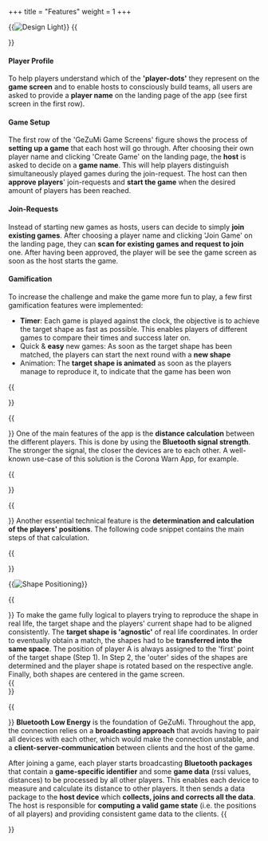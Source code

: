 +++
title = "Features"
weight = 1
+++

{{<image src="features.svg" alt="Design Light" caption="GeZuMi Game Screens" >}}
{{<section title="Feature set" >}}

#### Player Profile
To help players understand which of the **'player-dots'** they represent on the **game screen** and to enable hosts to consciously build teams, all users are asked to provide a **player name** on the landing page of the app (see first screen in the first row).

#### Game Setup
The first row of the 'GeZuMi Game Screens' figure shows the process of **setting up a game** that each host will go through. After choosing their own player name and clicking 'Create Game' on the landing page, the **host** is asked to decide on a **game name**. This will help players distinguish simultaneously played games during the join-request. The host can then **approve players**' join-requests and **start the game** when the desired amount of players has been reached.

#### Join-Requests
Instead of starting new games as hosts, users can decide to simply **join existing games**. After choosing a player name and clicking 'Join Game' on the landing page, they can **scan for existing games and request to join** one. After having been approved, the player will be see the game screen as soon as the host starts the game.

#### Gamification
To increase the challenge and make the game more fun to play, a few first gamification features were implemented:
- **Timer**: Each game is played against the clock, the objective is to achieve the target shape as fast as possible. This enables players of different games to compare their times and success later on.
- Quick & **easy** new games: As soon as the target shape has been matched, the players can start the next round with a **new shape**
- Animation: The **target shape is animated** as soon as the players manage to reproduce it, to indicate that the game has been won 


{{</section>}}

{{<section title="Distance Calculation">}}
One of the main features of the app is the **distance calculation** between the different players. This is done by using the **Bluetooth signal strength**. The stronger the signal, the closer the devices are to each other. A well-known use-case of this solution is the Corona Warn App, for example.

{{</section>}}

<script src="https://gist.github.com/lenavollmer/8021bb0bc10247d222fce63e3c8f61ef.js?file=DistanceCalculation.kt"></script>


{{<section title="Position Determination">}}
Another essential technical feature is the **determination and calculation of the players' positions**. The following code snippet contains the main steps of that calculation.

{{</section>}}

<script src="https://gist.github.com/lenavollmer/8021bb0bc10247d222fce63e3c8f61ef.js?file=PositionCalculation.kt"></script>

{{<image src="ShapePositioning.png" alt="Shape Positioning" caption="Steps during the Alignment of the Shapes" >}}

{{<section title="Shape Positioning">}}
To make the game fully logical to players trying to reproduce the shape in real life, the target shape and the players' current shape had to be aligned consistently. The **target shape is 'agnostic'** of real life coordinates. In order to eventually obtain a match, the shapes had to be **transferred into the same space**. The position of player A is always assigned to the 'first' point of the target shape (Step 1). In Step 2, the 'outer' sides of the shapes are determined and the player shape is rotated based on the respective angle. Finally, both shapes are centered in the game screen.  
{{</section>}}

<script src="https://gist.github.com/lenavollmer/8021bb0bc10247d222fce63e3c8f61ef.js?file=ShapeAlignment.kt"></script>

{{<section title="Bluetooth Connection & Sending of Data">}}
**Bluetooth Low Energy** is the foundation of GeZuMi. Throughout the app, the connection relies on a **broadcasting approach** that avoids having to pair all devices with each other, which would make the connection unstable, and a **client-server-communication** between clients and the host of the game.

After joining a game, each player starts broadcasting **Bluetooth packages** that contain a **game-specific identifier** and some **game data** (rssi values, distances) to be processed by all other players. This enables each device to measure and calculate its distance to other players. It then sends a data package to the **host device** which **collects, joins and corrects all the data**. The host is responsible for **computing a valid game state** (i.e. the positions of all players) and providing consistent game data to the clients.
{{</section>}}

<!-- {{<gist "lenavollmer" "8021bb0bc10247d222fce63e3c8f61ef">}} -->
